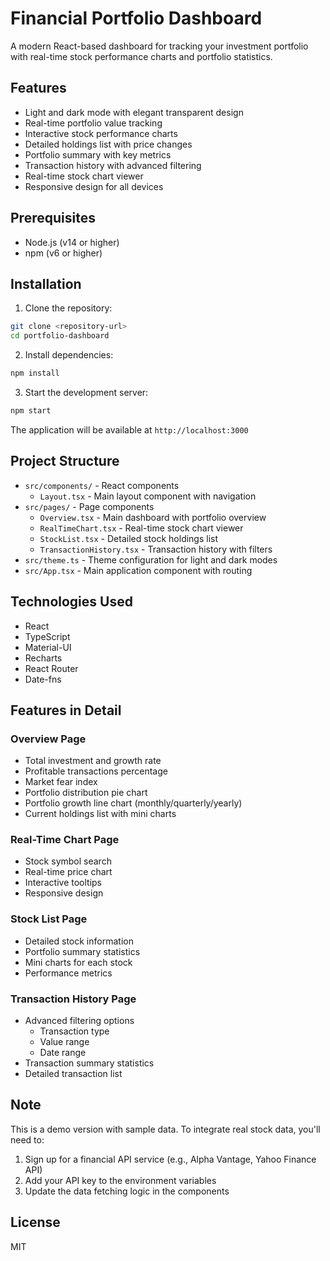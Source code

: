 # Financial Portfolio Dashboard

A modern React-based dashboard for tracking your investment portfolio with real-time stock performance charts and portfolio statistics.

## Features

- Light and dark mode with elegant transparent design
- Real-time portfolio value tracking
- Interactive stock performance charts
- Detailed holdings list with price changes
- Portfolio summary with key metrics
- Transaction history with advanced filtering
- Real-time stock chart viewer
- Responsive design for all devices

## Prerequisites

- Node.js (v14 or higher)
- npm (v6 or higher)

## Installation

1. Clone the repository:

```bash
git clone <repository-url>
cd portfolio-dashboard
```

2. Install dependencies:

```bash
npm install
```

3. Start the development server:

```bash
npm start
```

The application will be available at `http://localhost:3000`

## Project Structure

- `src/components/` - React components
  - `Layout.tsx` - Main layout component with navigation
- `src/pages/` - Page components
  - `Overview.tsx` - Main dashboard with portfolio overview
  - `RealTimeChart.tsx` - Real-time stock chart viewer
  - `StockList.tsx` - Detailed stock holdings list
  - `TransactionHistory.tsx` - Transaction history with filters
- `src/theme.ts` - Theme configuration for light and dark modes
- `src/App.tsx` - Main application component with routing

## Technologies Used

- React
- TypeScript
- Material-UI
- Recharts
- React Router
- Date-fns

## Features in Detail

### Overview Page

- Total investment and growth rate
- Profitable transactions percentage
- Market fear index
- Portfolio distribution pie chart
- Portfolio growth line chart (monthly/quarterly/yearly)
- Current holdings list with mini charts

### Real-Time Chart Page

- Stock symbol search
- Real-time price chart
- Interactive tooltips
- Responsive design

### Stock List Page

- Detailed stock information
- Portfolio summary statistics
- Mini charts for each stock
- Performance metrics

### Transaction History Page

- Advanced filtering options
  - Transaction type
  - Value range
  - Date range
- Transaction summary statistics
- Detailed transaction list

## Note

This is a demo version with sample data. To integrate real stock data, you'll need to:

1. Sign up for a financial API service (e.g., Alpha Vantage, Yahoo Finance API)
2. Add your API key to the environment variables
3. Update the data fetching logic in the components

## License

MIT
